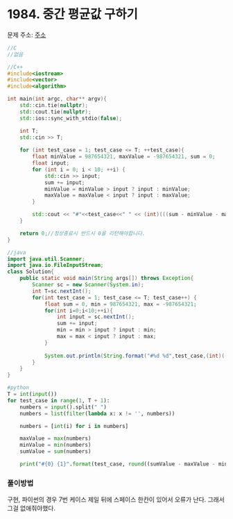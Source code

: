 # 1984. 중간 평균값 구하기

문제 주소: [주소](https://swexpertacademy.com/main/code/problem/problemDetail.do?contestProbId=AV5Pw_-KAdcDFAUq&categoryId=AV5Pw_-KAdcDFAUq&categoryType=CODE)

```c
//C
//없음
```

```c++
//C++
#include<iostream>
#include<vector>
#include<algorithm>

int main(int argc, char** argv){
	std::cin.tie(nullptr);
	std::cout.tie(nullptr);
	std::ios::sync_with_stdio(false);

	int T;
	std::cin >> T;
	
	for (int test_case = 1; test_case <= T; ++test_case){
		float minValue = 987654321, maxValue = -987654321, sum = 0;
		float input;	
		for (int i = 0; i < 10; ++i) {
			std::cin >> input;
			sum += input;
			minValue = minValue > input ? input : minValue;
			maxValue = maxValue < input ? input : maxValue;
		}

		std::cout << "#"<<test_case<<" " << (int)(((sum - minValue - maxValue) / 8) + 0.5)<<"\n";
	}

	return 0;//정상종료시 반드시 0을 리턴해야합니다.
}
```

```java
//java
import java.util.Scanner;
import java.io.FileInputStream;
class Solution{
	public static void main(String args[]) throws Exception{
		Scanner sc = new Scanner(System.in);
		int T=sc.nextInt();
		for(int test_case = 1; test_case <= T; test_case++) {
			float sum = 0, min = 987654321, max = -987654321;
            for(int i=0;i<10;++i){
                int input = sc.nextInt();
                sum += input;
                min = min > input ? input : min;
                max = max < input ? input : max;
            }
            
            System.out.println(String.format("#%d %d",test_case,(int)(((sum - max- min)/8) + 0.5f)));
		}
	}
}
```

```python
#python
T = int(input())
for test_case in range(1, T + 1):
    numbers = input().split(" ")
    numbers = list(filter(lambda x: x != '', numbers))

    numbers = [int(i) for i in numbers]

    maxValue = max(numbers)
    minValue = min(numbers)
    sumValue = sum(numbers)

    print("#{0} {1}".format(test_case, round((sumValue - maxValue - minValue) / 8)))
```



### 풀이방법

구현, 파이썬의 경우 7번 케이스 제일 뒤에 스페이스 한칸이 있어서 오류가 난다. 그래서 그걸 없애줘야했다.
